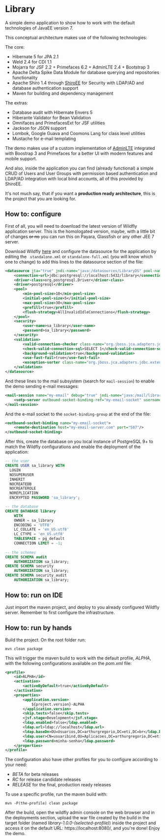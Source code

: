 # Library

A simple demo application to show how to work with the default technologies of JavaEE version 7.

This conceptual architecture makes use of the following technologies:

The core:

- Hibernate 5 for JPA 2.1
- Weld 2.4 for CDI 1.1
- Mojarra for JSF 2.2 + Primefaces 6.2 + AdminLTE 2.4 + Bootstrap 3
- Apache Delta Spike Data Module for database querying and repositories functionality
- Apache Shiro 1.4 through [ShiroEE](https://github.com/arthurgregorio/shiro-ee) for Security with LDAP/AD and database authentication support
- Maven for building and dependency management

The extras:

- Database audit with Hibernate Envers 5
- Hiberante Validator for Bean Validation
- Omnifaces and PrimefacesExt for JSF utilities
- Jackson for JSON support
- Lombok, Google Guava and Coomons Lang for class level utilities
- Mustache for e-mail templating 

The demo makes use of a custom implementation of [AdminLTE](https://adminlte.io/) integrated with Boostrap 3 and Primefaces for a better UI with modern features and mobile support.

And also, inside the application you can find (already functional) a simple CRUD of Users and User Groups with permission based authentication and LDAP/AD integration with local bind accounts, all of this provided by ShiroEE.

It's not much say, that if you want a **production ready architecture**, this is the project that you are looking for.

## How to: configure

First of all, you will need to download the latest version of Wildfly application server. This is the homologated version, maybe, with a little bit of changes ~~or no~~ you can run this on Payara, Glassfish or any other JEE 7 server.

Download Wildfly [here](http://wildfly.org/downloads/) and configure the datasource for the application by editing the ``` standalone.xml``` or ```standalone-full.xml``` (you will know which one to change) to add this lines to the datasource section of the file:

```xml
<datasource jta="true" jndi-name="java:/datasources/LibraryDS" pool-name="LibraryDS" enabled="true" use-ccm="false">
    <connection-url>jdbc:postgresql://localhost:5432/library</connection-url>
    <driver-class>org.postgresql.Driver</driver-class>
    <driver>postgresql</driver>
    <pool>
        <min-pool-size>10</min-pool-size>
        <initial-pool-size>5</initial-pool-size>
        <max-pool-size>30</max-pool-size>
        <prefill>true</prefill>
        <flush-strategy>AllInvalidIdleConnections</flush-strategy>
    </pool>
    <security>
        <user-name>sa_library</user-name>
        <password>sa_library</password>
    </security>
    <validation>
        <valid-connection-checker class-name="org.jboss.jca.adapters.jdbc.extensions.postgres.PostgreSQLValidConnectionChecker"/>
        <check-valid-connection-sql>SELECT 1</check-valid-connection-sql>
        <background-validation>true</background-validation>
        <use-fast-fail>true</use-fast-fail>
        <exception-sorter class-name="org.jboss.jca.adapters.jdbc.extensions.postgres.PostgreSQLExceptionSorter"/>
    </validation>
</datasource>
```

And these lines to the mail subsystem (search for ```mail-session```) to enable the demo sending e-mail messages:

```xml
<mail-session name="my-email" debug="true" jndi-name="java:/mail/library" from="no-reply@my-email-account.com">
    <smtp-server outbound-socket-binding-ref="my-email-socket" username="my@email-account.com" password="my-secret"/>
</mail-session>
```

And the e-mail socket to the ```socket-binding-group``` at the end of the file:

```xml
<outbound-socket-binding name="my-email-socket">
    <remote-destination host="my-email-server.com" port="587"/>
</outbound-socket-binding>
```

After this, create the database on you local instance of PostgreSQL 9+ to match the Wildfly configurations and enable the deployment of the application:

```sql
-- the user
CREATE USER sa_library WITH
  LOGIN
  NOSUPERUSER
  INHERIT
  NOCREATEDB
  NOCREATEROLE
  NOREPLICATION
  ENCRYPTED PASSWORD 'sa_library';

-- the database
CREATE DATABASE library
    WITH 
    OWNER = sa_library
    ENCODING = 'UTF8'
    LC_COLLATE = 'en_US.utf8'
    LC_CTYPE = 'en_US.utf8'
    TABLESPACE = pg_default
    CONNECTION LIMIT = -1;
    
-- the schemes
CREATE SCHEMA audit
    AUTHORIZATION sa_library;
CREATE SCHEMA security
    AUTHORIZATION sa_library;
CREATE SCHEMA security_audit
    AUTHORIZATION sa_library;
```

## How to: run on IDE

Just import the maven project, and deploy to you already configured Wildfly server. Remember to first configure the infrastructure.

## How to: run by hands

Build the project. On the root folder run: 

```shell
mvn clean package
```

This will trigger the maven build to work with the default profile, *ALPHA*, with the following configurations available on the *pom.xml* file:

```xml
<profile>
    <id>ALPHA</id>
    <activation>
        <activeByDefault>true</activeByDefault>
    </activation>
    <properties>
        <application.version>
            ${project.version}-ALPHA
        </application.version>
        <skip.tests>false</skip.tests>
        <jsf.stage>Development</jsf.stage>
        <ldap.enabled>false</ldap.enabled>
        <ldap.url>ldap://localhost</ldap.url>
        <ldap.baseDn>OU=Usuarios,DC=arthurgregorio,DC=eti,DC=br</ldap.baseDn>
        <ldap.user>CN=usuaribind,OU=Aplicacoes,DC=arthurgregorio,DC=eti,DC=br</ldap.user>
        <ldap.password>minha-senha</ldap.password>
    </properties>
</profile>
```

The configuration also have other profiles for you to configure according to your need: 

- *BETA* for beta releases
- *RC* for release candidate releases 
- *RELEASE* for the final, production ready releases

To use a specific profile, run the maven build with:

```shell
mvn -P(the-profile) clean package 
```

After the build, open the wildfly admin console on the web browser and in the deployments section, upload the war file created by the build in the target folder (named *library-1.0.0-(selected-profile)*) inside the project and access it on the default URL: https://localhost:8080/, and you're done! Enjoy the demo.
